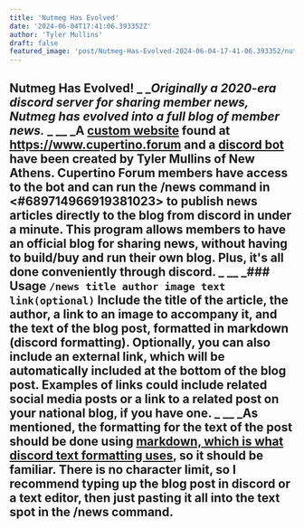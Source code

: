 ```yaml
---
title: 'Nutmeg Has Evolved'
date: '2024-06-04T17:41:06.393352Z'
author: 'Tyler Mullins'
draft: false
featured_image: 'post/Nutmeg-Has-Evolved-2024-06-04-17-41-06.393352/nutmeg_logo_Nero_AI_Standard.webp'
---
```


## Nutmeg Has Evolved! _ _*Originally a 2020-era discord server for sharing member news, Nutmeg has evolved into a full blog of member news.*  _ __ _A [custom website](https://github.com/CupertinoAlliance/CupertinoAlliance.github.io) found at https://www.cupertino.forum and a [discord bot](https://github.com/NewAthensGov/DiscordBlog) have been created by Tyler Mullins of New Athens. Cupertino Forum members have access to the bot and can run the /news command in <#689714966919381023> to publish news articles directly to the blog from discord in under a minute. This program allows members to have an official blog for sharing news, without having to build/buy and run their own blog. Plus, it's all done conveniently through discord. _ __ _### Usage `/news title author image text link(optional)`  Include the title of the article, the author, a link to an image to accompany it, and the text of the blog post, formatted in markdown (discord formatting). Optionally, you can also include an external link, which will be automatically included at the bottom of the blog post. Examples of links could include related social media posts or a link to a related post on your national blog, if you have one.  _ __ _As mentioned, the formatting for the text of the post should be done using [markdown, which is what discord text formatting uses](https://support.discord.com/hc/en-us/articles/210298617-Markdown-Text-101-Chat-Formatting-Bold-Italic-Underline), so it should be familiar. There is no character limit, so I recommend typing up the blog post in discord or a text editor, then just pasting it all into the text spot in the /news command.

